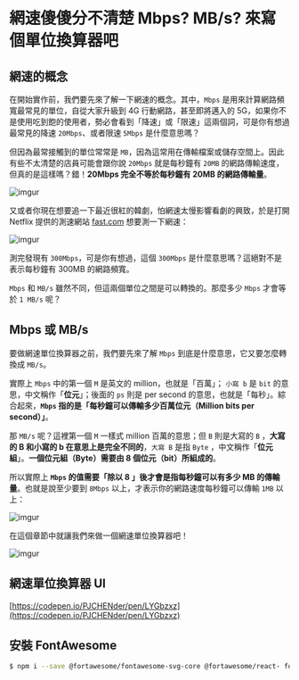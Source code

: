 # 網速傻傻分不清楚 Mbps? MB/s? 來寫個單位換算器吧

## 網速的概念

在開始實作前，我們要先來了解一下網速的概念。其中，`Mbps` 是用來計算網路頻寬最常見的單位，自從大家升級到 4G 行動網路，甚至即將邁入的 5G，如果你不是使用吃到飽的使用者，勢必會看到「降速」或「限速」這兩個詞，可是你有想過最常見的降速 `20Mbps`、或者限速 `5Mbps` 是什麼意思嗎？

但因為最常接觸到的單位常常是 `MB`，因為這常用在傳輸檔案或儲存空間上。因此有些不太清楚的店員可能會跟你說 `20Mbps` 就是每秒鐘有 `20MB` 的網路傳輸速度，但真的是這樣嗎？錯！**20Mbps 完全不等於每秒鐘有 20MB 的網路傳輸量**。

![imgur](https://i.imgur.com/H9dBJNF.png)

又或者你現在想要追一下最近很紅的韓劇，怕網速太慢影響看劇的興致，於是打開 Netflix 提供的測速網站 [fast.com](https://fast.com/) 想要測一下網速：

![imgur](https://i.imgur.com/87jdVjv.png)

測完發現有 `300Mbps`，可是你有想過，這個 `300Mbps` 是什麼意思嗎？這絕對不是表示每秒鐘有 300MB 的網路頻寬。

`Mbps` 和 `MB/s` 雖然不同，但這兩個單位之間是可以轉換的。那麼多少 `Mbps` 才會等於 `1 MB/s` 呢？

## Mbps 或 MB/s

要做網速單位換算器之前，我們要先來了解 `Mbps` 到底是什麼意思，它又要怎麼轉換成 `MB/s`。

實際上 `Mbps` 中的第一個 `M` 是英文的 million，也就是「百萬」； `小寫 b` 是 `bit` 的意思，中文稱作「**位元**」；後面的 `ps` 則是 per second 的意思，也就是「每秒」。綜合起來，**`Mbps` 指的是「每秒鐘可以傳輸多少百萬位元（Million bits per second）」**。

那 `MB/s` 呢？這裡第一個 `M` 一樣式 million 百萬的意思；但 `B` 則是大寫的 `B` ，**大寫的 B 和小寫的 b 在意思上是完全不同的**，`大寫 B` 是指 `Byte` ，中文稱作「**位元組**」。**一個位元組（Byte）需要由 8 個位元（bit）所組成的**。

所以實際上 **`Mbps` 的值需要「除以 8 」後才會是指每秒鐘可以有多少 MB 的傳輸量**。也就是說至少要到 `8Mbps` 以上，才表示你的網路速度每秒鐘可以傳輸 `1MB` 以上：

![imgur](https://i.imgur.com/4Uglubs.png)

在這個章節中就讓我們來做一個網速單位換算器吧！

![imgur](https://i.imgur.com/YuQvUMP.png)

## 網速單位換算器 UI

[https://codepen.io/PJCHENder/pen/LYGbzxz](https://codepen.io/PJCHENder/pen/LYGbzxz)

## 安裝 FontAwesome

```bash
$ npm i --save @fortawesome/fontawesome-svg-core @fortawesome/react- fontawesome @fortawesome/free-regular-svg-icons @fortawesome/free- brands-svg-icons @fortawesome/free-solid-svg-icons
```
